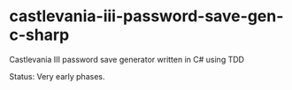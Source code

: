 # castlevania-iii-password-save-gen-c-sharp
Castlevania III password save generator written in C# using TDD

Status: Very early phases.
